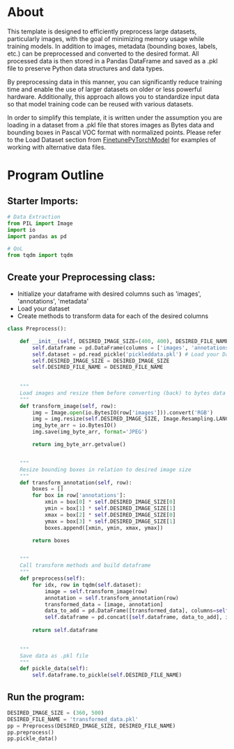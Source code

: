 # About

This template is designed to efficiently preprocess large datasets, particularly images, with the goal of minimizing memory usage while training models. In addition to images, metadata (bounding boxes, labels, etc.) can be preprocessed and converted to the desired format.
All processed data is then stored in a Pandas DataFrame and saved as a .pkl file to preserve Python data structures and data types.

By preprocessing data in this manner, you can significantly reduce training time and enable the use of larger datasets on older or less powerful hardware. Additionally, this approach allows you to standardize input data so that model training code can be reused with various datasets.

In order to simplify this template, it is written under the assumption you are loading in a dataset from a .pkl file that stores images as Bytes data and bounding boxes in Pascal VOC format with normalized points. Please refer to the Load Dataset section from [FinetunePyTorchModel](<2. FinetunePyTorchModel.md>) for examples of working with alternative data files.

# Program Outline

## Starter Imports:

```python
# Data Extraction
from PIL import Image
import io
import pandas as pd

# QoL
from tqdm import tqdm
```

## Create your Preprocessing class:

- Initialize your dataframe with desired columns such as 'images', 'annotations', 'metadata'
- Load your dataset
- Create methods to transform data for each of the desired columns

```python
class Preprocess():

    def __init__(self, DESIRED_IMAGE_SIZE=(400, 400), DESIRED_FILE_NAME='transformed_data.pkl'):
        self.dataframe = pd.DataFrame(columns = ['images', 'annotations']) # Initialize your Dataframe
        self.dataset = pd.read_pickle('pickleddata.pkl') # Load your Dataset
        self.DESIRED_IMAGE_SIZE = DESIRED_IMAGE_SIZE
        self.DESIRED_FILE_NAME = DESIRED_FILE_NAME
    
    
    """
    Load images and resize them before converting (back) to bytes data in JPEG format
    """
    def transform_image(self, row):
        img = Image.open(io.BytesIO(row['images'])).convert('RGB')
        img = img.resize(self.DESIRED_IMAGE_SIZE, Image.Resampling.LANCZOS)
        img_byte_arr = io.BytesIO()
        img.save(img_byte_arr, format='JPEG')

        return img_byte_arr.getvalue()


    """
    Resize bounding boxes in relation to desired image size
    """
    def transform_annotation(self, row):
        boxes = []
        for box in row['annotations']:
            xmin = box[0] * self.DESIRED_IMAGE_SIZE[0]
            ymin = box[1] * self.DESIRED_IMAGE_SIZE[1]
            xmax = box[2] * self.DESIRED_IMAGE_SIZE[0]
            ymax = box[3] * self.DESIRED_IMAGE_SIZE[1]
            boxes.append([xmin, ymin, xmax, ymax])

        return boxes


    """
    Call transform methods and build dataframe
    """
    def preprocess(self):
        for idx, row in tqdm(self.dataset):
            image = self.transform_image(row)
            annotation = self.transform_annotation(row)
            transformed_data = [image, annotation]
            data_to_add = pd.DataFrame([transformed_data], columns=self.dataframe.columns)
            self.dataframe = pd.concat([self.dataframe, data_to_add], ignore_index=True)
        
        return self.dataframe
    

    """
    Save data as .pkl file 
    """
    def pickle_data(self):
        self.dataframe.to_pickle(self.DESIRED_FILE_NAME)
```   

## Run the program:

```python
DESIRED_IMAGE_SIZE = (360, 500)
DESIRED_FILE_NAME = 'transformed_data.pkl'
pp = Preprocess(DESIRED_IMAGE_SIZE, DESIRED_FILE_NAME)
pp.preprocess()
pp.pickle_data()
```